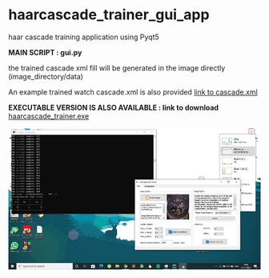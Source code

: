 # haarcascade_trainer_gui_app
haar cascade training application using Pyqt5

**MAIN SCRIPT : gui.py**

the trained cascade xml fill will be generated in the image directly (image_directory/data)

An example trained watch cascade.xml is also provided [link to cascade.xml](https://drive.google.com/file/d/1dtL-Y0IGdEiyrYAEmLwczQaY0kaPvTdU/view?usp=sharing)

**EXECUTABLE VERSION IS ALSO AVAILABLE :  link to download**  [haarcascade_trainer.exe](https://drive.google.com/file/d/1CwHZPJIXkxUksgRWQ_CYxLllLJW_NYiM/view?usp=sharing)

![Image of trainer application](https://raw.githubusercontent.com/dootamroy/haarcascade_trainer_gui_app/master/haarcascade%20trainer.JPG)
